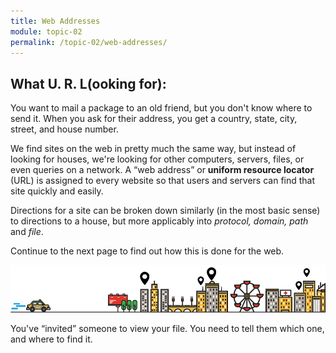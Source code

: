```yaml
---
title: Web Addresses
module: topic-02
permalink: /topic-02/web-addresses/
---
```


<div class="divider-heading"></div>

## What U. R. L(ooking for):

You want to mail a package to an old friend, but you don't know where to send it. When you ask for their address, you get a country, state, city, street, and house number.

We find sites on the web in pretty much the same way, but instead of looking for houses, we're looking for other computers, servers, files, or even queries on a network. A “web address” or **uniform resource locator** (URL) is assigned to every website so that users and servers can find that site quickly and easily.

Directions for a site can be broken down similarly (in the most basic sense) to directions to a house, but more applicably into _protocol, domain, path_ and _file_.

Continue to the next page to find out how this is done for the web.

![City Horizon](../img/url-city.gif)
<div class="img-caption">
  You've “invited” someone to view your file. You need to tell them which one, and where to find it.
</div>
